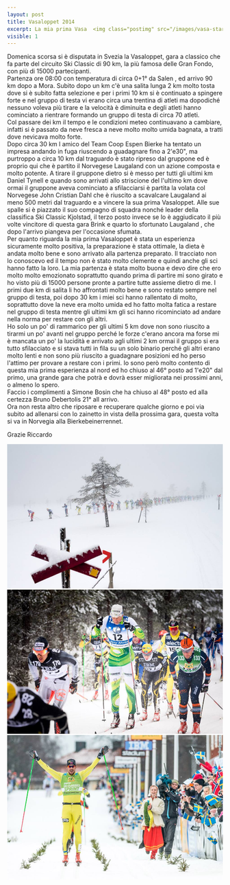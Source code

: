 ```yaml
---
layout: post
title: Vasaloppet 2014
excerpt: La mia prima Vasa  <img class="postimg" src="/images/vasa-start.jpg">
visible: 1
---
```


Domenica scorsa si è disputata in Svezia la Vasaloppet, gara a classico che fa parte del circuito Ski Classic di 90 km, la più famosa delle Gran Fondo, con più di 15000 partecipanti.<br>
Partenza ore 08:00 con temperatura di circa 0\+1° da Salen , ed arrivo 90 km dopo a Mora.
Subito dopo un km c'è una salita lunga 2 km molto tosta dove si è subito fatta selezione e per i primi 10 km si è continuato a spingere forte e nel gruppo di testa vi erano circa una trentina di atleti ma dopodiché nessuno voleva più tirare e la velocità è diminuita e degli atleti hanno cominciato a rientrare formando un gruppo di testa di circa 70 atleti.<br>
Col passare dei km il tempo e le condizioni meteo continuavano a cambiare, infatti si è passato da neve fresca a neve molto molto umida bagnata, a tratti dove nevicava molto forte.<br>
Dopo circa 30 km l amico del Team Coop Espen Bierke ha tentato un impresa andando in fuga riuscendo a guadagnare fino a 2'e30", ma purtroppo a circa 10 km dal traguardo è stato ripreso dal gruppone ed è proprio qui che è partito il Norvegese Laugaland con un azione composta e molto potente. A tirare il gruppone dietro si è messo per tutti gli ultimi km Daniel Tynell e quando sono arrivati allo striscione del l'ultimo km dove ormai il gruppone aveva cominciato a sfilacciarsi è partita la volata col Norvegese John Cristian Dahl che è riuscito a scavalcare Laugaland ai meno 500 metri dal traguardo e a vincere la sua prima Vasaloppet. Alle sue spalle si è piazzato il suo compagno di squadra nonché leader della classifica Ski Classic Kjolstad, il terzo posto invece se lo è aggiudicato il più volte vincitore di questa gara Brink e quarto lo sfortunato Laugaland , che dopo l'arrivo piangeva per l'occasione sfumata.<br>
Per quanto riguarda la mia prima Vasaloppet è stata un esperienza sicuramente molto positiva, la preparazione è stata ottimale, la dieta è andata molto bene e sono arrivato alla partenza preparato. Il tracciato non lo conoscevo ed il tempo non è stato molto clemente e quindi anche gli sci hanno fatto la loro. La mia partenza è stata molto buona e devo dire che ero molto molto emozionato soprattutto quando prima di partire mi sono girato e ho visto più di 15000 persone pronte a partire tutte assieme dietro di me. I primi due km di salita li ho affrontati molto bene e sono restato sempre nel gruppo di testa, poi dopo 30 km i miei sci hanno rallentato di molto, soprattutto dove la neve era molto umida ed ho fatto molta fatica a restare nel gruppo di testa mentre gli ultimi km gli sci hanno ricominciato ad andare nella norma per restare con gli altri.<br>
Ho solo un po' di rammarico per gli ultimi 5 km dove non sono riuscito a tirarmi un po' avanti nel gruppo perché le forze c'erano ancora ma forse mi è mancata un po' la lucidità e arrivato agli ultimi 2 km ormai il gruppo si era tutto sfilacciato e si stava tutti in fila su un solo binario perché gli altri erano molto lenti e non sono più riuscito a guadagnare posizioni ed ho  perso l'attimo per provare a restare con i primi. Io sono però molto contento di questa mia prima esperienza al nord ed ho chiuso al 46° posto ad 1'e20" dal primo, una grande gara che potrà e dovrà esser migliorata nei prossimi anni, o almeno lo spero.<br>
Faccio i complimenti a Simone Bosin che ha chiuso al 48° posto ed alla certezza Bruno Debertolis 21° all arrivo.<br>
Ora non resta altro che riposare e recuperare qualche giorno e poi via subito ad allenarsi con lo zainetto in vista della prossima gara, questa volta si va in Norvegia alla Bierkebeinerrennet.<br>

Grazie Riccardo 


<a href="/images/vasa1.jpg"><img class="postimg" src="/images/vasa1.jpg"></a>
<a href="/images/vasa2.jpg"><img class="postimg" src="/images/vasa2.jpg"></a>
<a href="/images/vasa3.jpg"><img class="postimg" src="/images/vasa3.jpg"></a>



